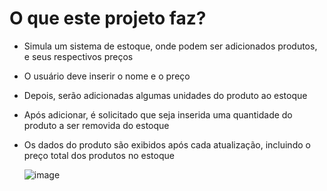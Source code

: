 # O que este projeto faz?
- Simula um sistema de estoque, onde podem ser adicionados produtos, e seus respectivos preços
- O usuário deve inserir o nome e o preço
- Depois, serão adicionadas algumas unidades do produto ao estoque
- Após adicionar, é solicitado que seja inserida uma quantidade do produto a ser removida do estoque
- Os dados do produto são exibidos após cada atualização, incluindo o preço total dos produtos no estoque

     ![image](https://user-images.githubusercontent.com/97055846/179089118-f2564962-f783-4655-aa88-6534c60088f4.png)

